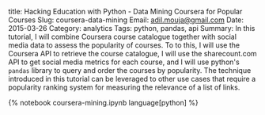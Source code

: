 title: Hacking Education with Python - Data Mining Coursera for Popular Courses
Slug: coursera-data-mining
Email: adil.mouja@gmail.com
Date: 2015-03-26
Category: analytics
Tags: python, pandas, api
Summary: In this tutorial, I will combine Coursera course catalogue together with social media data to assess the popularity of courses. To to this, I will use the Coursera API to retrieve the course catalogue, I will use the sharecount.com API to get social media metrics for each course, and I will use python's ```pandas``` library to query and order the courses by popularity. The technique introduced in this tutorial can be leveraged to other use cases that require a popularity ranking system for measuring the relevance of a list of links.


{% notebook coursera-mining.ipynb language[python] %}